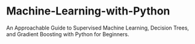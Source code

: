 # Machine-Learning-with-Python
An Approachable Guide to Supervised Machine Learning, Decision Trees, and Gradient Boosting with Python for Beginners.
